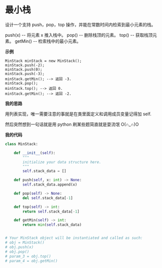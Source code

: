# 最小栈

设计一个支持 push，pop，top 操作，并能在常数时间内检索到最小元素的栈。

push(x) -- 将元素 x 推入栈中。
pop() -- 删除栈顶的元素。
top() -- 获取栈顶元素。
getMin() -- 检索栈中的最小元素。

**示例**

```
MinStack minStack = new MinStack();
minStack.push(-2);
minStack.push(0);
minStack.push(-3);
minStack.getMin(); --> 返回 -3.
minStack.pop();
minStack.top(); --> 返回 0.
minStack.getMin(); --> 返回 -2.
```

**我的思路**

用列表实现，唯一需要注意的事就是在类里面定义和调用成员变量记得加 self.

然后突然想到一句话就是用 python 刷某些题简直就是耍流氓 O(∩_∩)O

**我的代码**

```python
class MinStack:

    def __init__(self):
        """
        initialize your data structure here.
        """
        self.stack_data = []

    def push(self, x: int) -> None:
        self.stack_data.append(x)

    def pop(self) -> None:
        del self.stack_data[-1]

    def top(self) -> int:
        return self.stack_data[-1]

    def getMin(self) -> int:
        return min(self.stack_data)


# Your MinStack object will be instantiated and called as such:
# obj = MinStack()
# obj.push(x)
# obj.pop()
# param_3 = obj.top()
# param_4 = obj.getMin()
```
